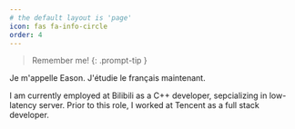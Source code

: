 ```yaml
---
# the default layout is 'page'
icon: fas fa-info-circle
order: 4
---
```


> Remember me! 
{: .prompt-tip }

Je m'appelle Eason. J'étudie le français maintenant.

I am currently employed at Bilibili as a C++ developer, sepcializing in low-latency server. Prior to this role, I worked at Tencent as a full stack developer.

